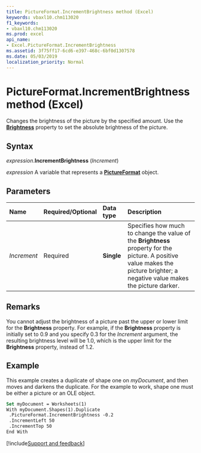 ```yaml
---
title: PictureFormat.IncrementBrightness method (Excel)
keywords: vbaxl10.chm113020
f1_keywords:
- vbaxl10.chm113020
ms.prod: excel
api_name:
- Excel.PictureFormat.IncrementBrightness
ms.assetid: 3f75ff17-6cd6-e397-468c-6bf0d1307578
ms.date: 05/03/2019
localization_priority: Normal
---
```



# PictureFormat.IncrementBrightness method (Excel)

Changes the brightness of the picture by the specified amount. Use the **[Brightness](Excel.PictureFormat.Brightness.md)** property to set the absolute brightness of the picture.


## Syntax

_expression_.**IncrementBrightness** (_Increment_)

_expression_ A variable that represents a **[PictureFormat](Excel.PictureFormat.md)** object.


## Parameters

|Name|Required/Optional|Data type|Description|
|:-----|:-----|:-----|:-----|
| _Increment_|Required| **Single**|Specifies how much to change the value of the **Brightness** property for the picture. A positive value makes the picture brighter; a negative value makes the picture darker.|

## Remarks

You cannot adjust the brightness of a picture past the upper or lower limit for the **Brightness** property. For example, if the **Brightness** property is initially set to 0.9 and you specify 0.3 for the _Increment_ argument, the resulting brightness level will be 1.0, which is the upper limit for the **Brightness** property, instead of 1.2.


## Example

This example creates a duplicate of shape one on _myDocument_, and then moves and darkens the duplicate. For the example to work, shape one must be either a picture or an OLE object.

```vb
Set myDocument = Worksheets(1) 
With myDocument.Shapes(1).Duplicate 
 .PictureFormat.IncrementBrightness -0.2 
 .IncrementLeft 50 
 .IncrementTop 50 
End With
```




[!include[Support and feedback](~/includes/feedback-boilerplate.md)]